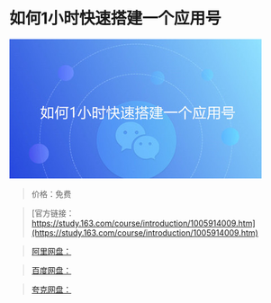 # 如何1小时快速搭建一个应用号

![img](../../../assets/study163/free/e9d3a1b5-ab90-4eb8-b433-2df5aafae6bc.jpg)

> 价格：免费

> [官方链接：https://study.163.com/course/introduction/1005914009.htm](https://study.163.com/course/introduction/1005914009.htm)

> [阿里网盘：]()

> [百度网盘：]()

> [夸克网盘：]()

